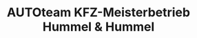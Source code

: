 ---
title: "AUTOteam KFZ-Meisterbetrieb Hummel & Hummel"
url: /oberhaching/autoteam-kfz-meisterbetrieb-hummel-und-hummel/
shop: Autowerkstatt
---